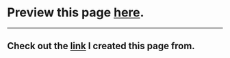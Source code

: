# Preview this page [here](https://icrossfade.github.io/Jez_Salad/).

---

## Check out the [link](<https://www.figma.com/file/NxJbYKYv24FxE2f7Dnx6dP/Fruit-Salad-Health-Food-(Community)?type=design&mode=design&t=ZHLU5yTGlEHjV9fI-0>) I created this page from.
